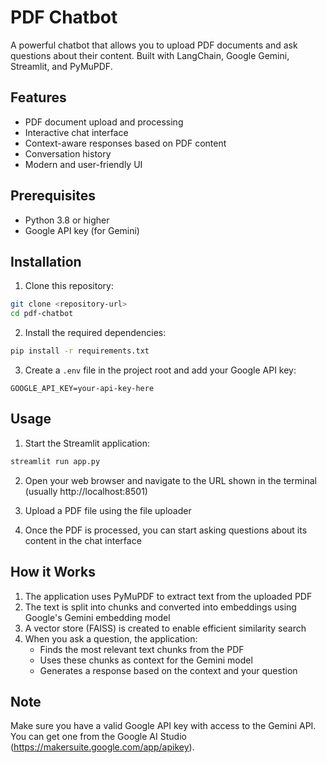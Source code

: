 # PDF Chatbot

A powerful chatbot that allows you to upload PDF documents and ask questions about their content. Built with LangChain, Google Gemini, Streamlit, and PyMuPDF.

## Features

- PDF document upload and processing
- Interactive chat interface
- Context-aware responses based on PDF content
- Conversation history
- Modern and user-friendly UI

## Prerequisites

- Python 3.8 or higher
- Google API key (for Gemini)

## Installation

1. Clone this repository:
```bash
git clone <repository-url>
cd pdf-chatbot
```

2. Install the required dependencies:
```bash
pip install -r requirements.txt
```

3. Create a `.env` file in the project root and add your Google API key:
```
GOOGLE_API_KEY=your-api-key-here
```

## Usage

1. Start the Streamlit application:
```bash
streamlit run app.py
```

2. Open your web browser and navigate to the URL shown in the terminal (usually http://localhost:8501)

3. Upload a PDF file using the file uploader

4. Once the PDF is processed, you can start asking questions about its content in the chat interface

## How it Works

1. The application uses PyMuPDF to extract text from the uploaded PDF
2. The text is split into chunks and converted into embeddings using Google's Gemini embedding model
3. A vector store (FAISS) is created to enable efficient similarity search
4. When you ask a question, the application:
   - Finds the most relevant text chunks from the PDF
   - Uses these chunks as context for the Gemini model
   - Generates a response based on the context and your question

## Note

Make sure you have a valid Google API key with access to the Gemini API. You can get one from the Google AI Studio (https://makersuite.google.com/app/apikey). 